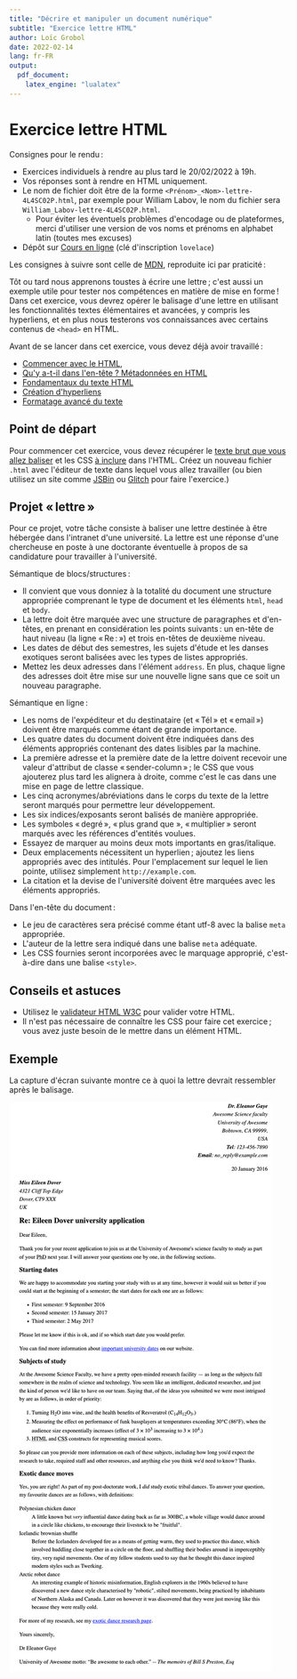```yaml
---
title: "Décrire et manipuler un document numérique"
subtitle: "Exercice lettre HTML"
author: Loïc Grobol
date: 2022-02-14
lang: fr-FR
output:
  pdf_document:
    latex_engine: "lualatex"
---
```


<!-- LTeX: language=fr -->

Exercice lettre HTML
====================

Consignes pour le rendu :

- Exercices individuels à rendre au plus tard le 20/02/2022 à 19h.
- Vos réponses sont à rendre en HTML uniquement.
- Le nom de fichier doit être de la forme `<Prénom>_<Nom>-lettre-4L4SC02P.html`, par exemple
  pour William Labov, le nom du fichier sera `William_Labov-lettre-4L4SC02P.html`.
  - Pour éviter les éventuels problèmes d'encodage ou de plateformes, merci d'utiliser une version
  de vos noms et prénoms en alphabet latin (toutes mes excuses)
- Dépôt sur [Cours en ligne](https://coursenligne.parisnanterre.fr/course/view.php?id=8022) (clé
  d'inscription `lovelace`)

Les consignes à suivre sont celle de
[MDN](https://developer.mozilla.org/fr/docs/Learn/HTML/Introduction_to_HTML/Marking_up_a_letter),
reproduite ici par praticité :

Tôt ou tard nous apprenons toustes à écrire une lettre ; c'est aussi un exemple utile pour tester
nos compétences en matière de mise en forme ! Dans cet exercice, vous devrez opérer le balisage
d'une lettre en utilisant les fonctionnalités textes élémentaires et avancées, y compris les
hyperliens, et en plus nous testerons vos connaissances avec certains contenus de `<head>` en HTML.

Avant de se lancer dans cet exercice, vous devez déjà avoir travaillé :

- [Commencer avec le
  HTML](https://developer.mozilla.org/fr/docs/Learn/HTML/Introduction_to_HTML/Getting_started),
- [Qu'y a-t-il dans l'en-tête ? Métadonnées en
  HTML](https://developer.mozilla.org/fr/docs/Learn/HTML/Introduction_to_HTML/The_head_metadata_in_HTML)
- [Fondamentaux du texte
  HTML](https://developer.mozilla.org/fr/docs/Learn/HTML/Introduction_to_HTML/HTML_text_fundamentals)
- [Création
  d'hyperliens](https://developer.mozilla.org/fr/docs/Learn/HTML/Introduction_to_HTML/Creating_hyperlinks)
- [Formatage avancé du
  texte](https://developer.mozilla.org/fr/docs/Learn/HTML/Introduction_to_HTML/Advanced_text_formatting)

## Point de départ

Pour commencer cet exercice, vous devez récupérer le [texte brut que vous allez
baliser](assets-exercice/letter-text.txt) et les CSS [à inclure](assets-exercice/css.txt)
dans l'HTML. Créez un nouveau fichier `.html` avec l'éditeur de texte dans lequel vous allez
travailler (ou bien utilisez un site comme [JSBin](http://jsbin.com/) ou
[Glitch](https://glitch.com) pour faire l'exercice.)

## Projet « lettre »

Pour ce projet, votre tâche consiste à baliser une lettre destinée à être hébergée dans l'intranet
d'une université. La lettre est une réponse d'une chercheuse en poste à une doctorante éventuelle à
propos de sa candidature pour travailler à l'université.

Sémantique de blocs/structures :

- Il convient que vous donniez à la totalité du document une structure appropriée comprenant le type
  de document et les éléments `html`, `head` et `body`.
- La lettre doit être marquée avec une structure de paragraphes et d'en-têtes, en prenant en
  considération les points suivants : un en-tête de haut niveau (la ligne « Re : ») et trois
  en-têtes de deuxième niveau.
- Les dates de début des semestres, les sujets d'étude et les danses exotiques seront balisées avec
  les types de listes appropriés.
- Mettez les deux adresses dans l'élément `address`. En plus, chaque ligne des adresses doit être
  mise sur une nouvelle ligne sans que ce soit un nouveau paragraphe.

Sémantique en ligne :

- Les noms de l'expéditeur et du destinataire (et « Tél » et « email ») doivent être marqués comme
  étant de grande importance.
- Les quatre dates du document doivent être indiquées dans des éléments appropriés contenant des
  dates lisibles par la machine.
- La première adresse et la première date de la lettre doivent recevoir une valeur d'attribut de
  classe « sender-column » ; le CSS que vous ajouterez plus tard les alignera à droite, comme c'est
  le cas dans une mise en page de lettre classique.
- Les cinq acronymes/abréviations dans le corps du texte de la lettre seront marqués pour permettre
  leur développement.
- Les six indices/exposants seront balisés de manière appropriée.
- Les symboles « degré », « plus grand que », « multiplier » seront marqués avec les références
  d'entités voulues.
- Essayez de marquer au moins deux mots importants en gras/italique.
- Deux emplacements nécessitent un hyperlien ; ajoutez les liens appropriés avec des intitulés. Pour
  l'emplacement sur lequel le lien pointe, utilisez simplement `http://example.com`.
- La citation et la devise de l'université doivent être marquées avec les éléments appropriés.

Dans l'en-tête du document :

- Le jeu de caractères sera précisé comme étant utf-8 avec la balise `meta` appropriée.
- L'auteur de la lettre sera indiqué dans une balise `meta` adéquate.
- Les CSS fournies seront incorporées avec le marquage approprié, c'est-à-dire dans une balise
  `<style>`.

## Conseils et astuces

- Utilisez le [validateur HTML W3C](https://validator.w3.org/) pour valider votre HTML.
- Il n'est pas nécessaire de connaître les CSS pour faire cet exercice ; vous avez juste besoin de
  le mettre dans un élément HTML.

## Exemple

La capture d'écran suivante montre ce à quoi la lettre devrait ressembler après le balisage.

![Présentation de la lettre](assets-exercice/fr-lettre.png)

